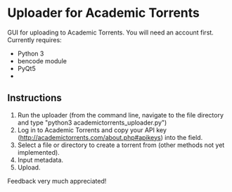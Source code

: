 Uploader for Academic Torrents
==============================

GUI for uploading to Academic Torrents.  You will need an account first.  Currently requires:
- Python 3
- bencode module
- PyQt5
- 

Instructions
------------

1. Run the uploader (from the command line, navigate to the file directory and type "python3 academictorrents_uploader.py")
2. Log in to Academic Torrents and copy your API key (http://academictorrents.com/about.php#apikeys) into the field.
3. Select a file or directory to create a torrent from (other methods not yet implemented).
4. Input metadata.
5. Upload.

Feedback very much appreciated!
